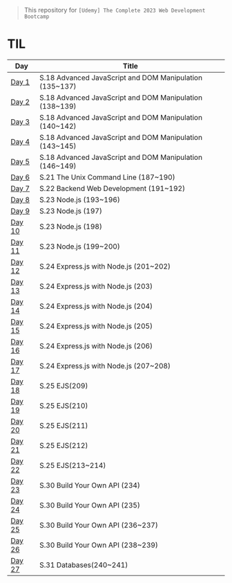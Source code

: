 > This repository for `[Udemy] The Complete 2023 Web Development Bootcamp
`

# TIL

| Day                            | Title                                                   |
| ------------------------------ | ------------------------------------------------------- |
| [Day 1]()                      | S.18 Advanced JavaScript and DOM Manipulation (135~137) |
| [Day 2]()                      | S.18 Advanced JavaScript and DOM Manipulation (138~139) |
| [Day 3]()                      | S.18 Advanced JavaScript and DOM Manipulation (140~142) |
| [Day 4]()                      | S.18 Advanced JavaScript and DOM Manipulation (143~145) |
| [Day 5]()                      | S.18 Advanced JavaScript and DOM Manipulation (146~149) |
| [Day 6](./markdown/230902.md)  | S.21 The Unix Command Line (187~190)                    |
| [Day 7]()                      | S.22 Backend Web Development (191~192)                  |
| [Day 8]()                      | S.23 Node.js (193~196)                                  |
| [Day 9]()                      | S.23 Node.js (197)                                      |
| [Day 10]()                     | S.23 Node.js (198)                                      |
| [Day 11]()                     | S.23 Node.js (199~200)                                  |
| [Day 12]()                     | S.24 Express.js with Node.js (201~202)                  |
| [Day 13]()                     | S.24 Express.js with Node.js (203)                      |
| [Day 14](./markdown/230910.md) | S.24 Express.js with Node.js (204)                      |
| [Day 15]()                     | S.24 Express.js with Node.js (205)                      |
| [Day 16]()                     | S.24 Express.js with Node.js (206)                      |
| [Day 17]()                     | S.24 Express.js with Node.js (207~208)                  |
| [Day 18]()                     | S.25 EJS(209)                                           |
| [Day 19](./markdown/230915.md) | S.25 EJS(210)                                           |
| [Day 20]()                     | S.25 EJS(211)                                           |
| [Day 21]()                     | S.25 EJS(212)                                           |
| [Day 22]()                     | S.25 EJS(213~214)                                       |
| [Day 23]()                     | S.30 Build Your Own API (234)                           |
| [Day 24]()                     | S.30 Build Your Own API (235)                           |
| [Day 25]()                     | S.30 Build Your Own API (236~237)                       |
| [Day 26]()                     | S.30 Build Your Own API (238~239)                       |
| [Day 27]()                     | S.31 Databases(240~241)                                 |
